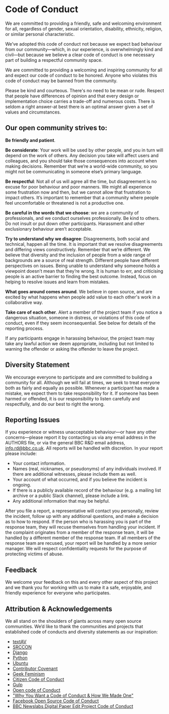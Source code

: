 # Code of Conduct 

We are committed to providing a friendly, safe and welcoming environment for all, regardless of gender, sexual orientation, disability, ethnicity, religion, or similar personal characteristic.

We’ve adopted this code of conduct not because we expect bad behaviour from our community—which, in our experience, is overwhelmingly kind and civil—but because we believe a clear code of conduct is one necessary part of building a respectful community space.

We are committed to providing a welcoming and inspiring community for all and expect our code of conduct to be honored. Anyone who violates this code of conduct may be banned from the community.

Please be kind and courteous. There's no need to be mean or rude. Respect that people have differences of opinion and that every design or implementation choice carries a trade-off and numerous costs. There is seldom a right answer-at best there is an optimal answer given a set of values and circumstances.


## Our open community strives to:

**Be friendly and patient**.

**Be considerate**: Your work will be used by other people, and you in turn will depend on the work of others. Any decision you take will affect users and colleagues, and you should take those consequences into account when making decisions. Remember that we’re a world-wide community, so you might not be communicating in someone else’s primary language.

**Be respectful**: Not all of us will agree all the time, but disagreement is no excuse for poor behaviour and poor manners. We might all experience some frustration now and then, but we cannot allow that frustration to impact others. It’s important to remember that a community where people feel uncomfortable or threatened is not a productive one. 

**Be careful in the words that we choose**: we are a community of professionals, and we conduct ourselves professionally. Be kind to others. Do not insult or put down other participants. Harassment and other exclusionary behaviour aren’t acceptable. 

**Try to understand why we disagree**: Disagreements, both social and technical, happen all the time. It is important that we resolve disagreements and differing views constructively. Remember that we’re different. We believe that diversity and the inclusion of people from a wide range of backgrounds are a source of real strength. Different people have different perspectives on issues. Being unable to understand why someone holds a viewpoint doesn’t mean that they’re wrong. It is human to err, and criticising people is an active barrier to finding the best outcome. Instead, focus on helping to resolve issues and learn from mistakes.

**What goes around comes around**. We believe in open source, and are excited by what happens when people add value to each other's work in a collaborative way. 

**Take care of each other**. Alert a member of the project team if you notice a dangerous situation, someone in distress, or violations of this code of conduct, even if they seem inconsequential.  See below for details of the reporting process.

If any participants engage in harassing behaviour, the project team may take any lawful action we deem appropriate, including but not limited to warning the offender or asking the offender to leave the project.


 ## Diversity Statement

 We encourage everyone to participate and are committed to building a community for all. Although we will fail at times, we seek to treat everyone both as fairly and equally as possible. Whenever a participant has made a mistake, we expect them to take responsibility for it. If someone has been harmed or offended, it is our responsibility to listen carefully and respectfully, and do our best to right the wrong.

## Reporting Issues

 If you experience or witness unacceptable behaviour—or have any other concerns—please report it by contacting us via any email address in the AUTHORS file, or via the general BBC R&D email address, info.rd@bbc.co.uk.  All reports will be handled with discretion. In your report please include:

- Your contact information.
- Names (real, nicknames, or pseudonyms) of any individuals involved. If there are additional witnesses, please include them as well.
- Your account of what occurred, and if you believe the incident is ongoing.
- If there is a publicly available record of the behaviour (e.g. a mailing list archive or a public Slack channel), please include a link.
- Any additional information that may be helpful.

After you file a report, a representative will contact you personally, review the incident, follow up with any additional questions, and make a decision as to how to respond. If the person who is harassing you is part of the response team, they will recuse themselves from handling your incident. If the complaint originates from a member of the response team, it will be handled by a different member of the response team. If all members of the response team are recused, your report will be handled by a more senior manager.  We will respect confidentiality requests for the purpose of protecting victims of abuse.

## Feedback 
We welcome your feedback on this and every other aspect of this project and we thank you for working with us to make it a safe, enjoyable, and friendly experience for everyone who participates.

## Attribution & Acknowledgements

We all stand on the shoulders of giants across many open source communities. We’d like to thank the communities and projects that established code of conducts and diversity statements as our inspiration:

- [textAV](https://sites.google.com/view/textav/conduct-london-18)
- [SRCCON](https://srccon.org/conduct/)
- [Django](https://www.djangoproject.com/conduct/reporting/)
- [Python](https://www.python.org/community/diversity/)
- [Ubuntu](https://www.ubuntu.com/community/code-of-conduct)
- [Contributor Covenant](https://www.contributor-covenant.org/)
- [Geek Feminism](https://geekfeminism.org/about/code-of-conduct/)
- [Citizen Code of Conduct](http://citizencodeofconduct.org/)
- [Gulp](https://github.com/gulpjs/gulp/blob/master/CONTRIBUTING.md)
- [Open code of Conduct](https://todogroup.org/opencodeofconduct/)
- ["Why You Want a Code of Conduct & How We Made One"](http://incisive.nu/2014/codes-of-conduct/)
- [Facebook Open Source Code of Conduct](https://code.fb.com/codeofconduct/)
- [BBC Newslabs Digital Paper Edit Project Code of Conduct](https://github.com/bbc/digital-paper-edit-cep/blob/master/CODE_OF_CONDUCT.md)
